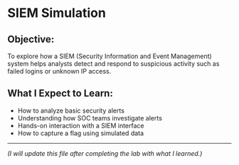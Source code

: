 # SIEM Simulation
## Objective:
To explore how a SIEM (Security Information and Event Management) system helps analysts detect and respond to suspicious activity such as failed logins or unknown IP access.
## What I Expect to Learn:
- How to analyze basic security alerts
- Understanding how SOC teams investigate alerts
- Hands-on interaction with a SIEM interface
- How to capture a flag using simulated data
---
_(I will update this file after completing the lab with what I learned.)_

